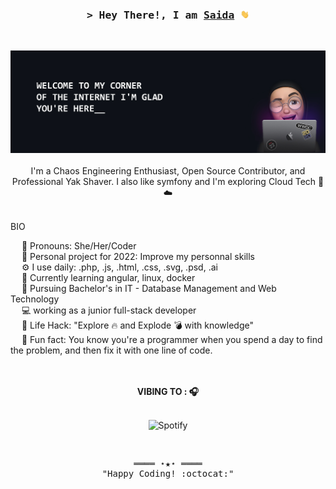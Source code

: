 <!-- Intro  -->
<h3 align="center">
        <samp>&gt; Hey There!, I am
                <b><a target="_blank" href="https://saidalachgar.github.io">Saida</a> <img src="https://github.com/saidaLachgar/saidaLachgar/blob/main/etc/wave.gif?raw=true" width="14px"></b>
        </samp>
</h3><br>

<div align="center">

![LACHGAR Saida](https://github.com/saidaLachgar/saidaLachgar/blob/main/etc/github-poster.jpg?raw=true)
</br><br>
I'm a Chaos Engineering Enthusiast, Open Source Contributor, and Professional Yak Shaver. I also like symfony and I'm exploring Cloud Tech 🎼 ☁️</br></br>
</div>



<!-- Bio -->
BIO</br>
<!-- &emsp; 𝑰 ❤️ 𝑭𝒓𝒐𝒏𝒕-𝒆𝒏𝒅 𝑫𝒆𝒗𝒆𝒍𝒐𝒑𝒎𝒆𝒏𝒕!<br> -->
&emsp; 💅 Pronouns: She/Her/Coder<br>
&emsp; 🔭 Personal project for 2022: Improve my personnal skills</br>
&emsp; ⚙️ I use daily: .php, .js, .html, .css, .svg, .psd, .ai<br>
&emsp; 🌱 Currently learning angular, linux, docker<br>
&emsp; 🏫 Pursuing Bachelor's in IT - Database Management and Web Technology<br>
&emsp; 💻 working as a junior full-stack developer<br>
&emsp; 🎯 Life Hack: "Explore 🔥 and Explode 💣 with knowledge"</u><br>
&emsp; 👾 Fun fact: You know you're a programmer when you spend a day to find the problem, and then fix it with one line of code.<br>
<br><br>


<!-- spotify -->
<div align="center">
<b>VIBING TO : 🎧 </b><br><br>

![Spotify](https://spotify-recently-played-readme.vercel.app/api?user=96gqhivzruyiy5iof4lzrzfxa)<br>
</div><br>

<!-- Footer -->
<samp>
    <p align="center">
        ════ ⋆★⋆ ════
        <br>
        "Happy Coding! :octocat:"
    </p>
</samp>